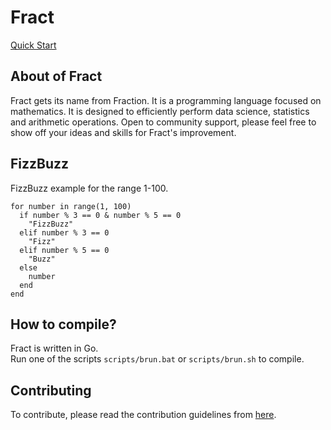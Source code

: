 # Fract

[Quick Start](https://github.com/fract-lang/fract/blob/main/docs/fract/quick_start.md)

## About of Fract
Fract gets its name from Fraction. It is a programming language focused on mathematics. It is designed to efficiently perform data science, statistics and arithmetic operations. Open to community support, please feel free to show off your ideas and skills for Fract's improvement.

## FizzBuzz
FizzBuzz example for the range 1-100.
```
for number in range(1, 100)
  if number % 3 == 0 & number % 5 == 0
    "FizzBuzz"
  elif number % 3 == 0
    "Fizz"
  elif number % 5 == 0
    "Buzz"
  else
    number
  end
end
```

## How to compile?
Fract is written in Go. <br>
Run one of the scripts ``scripts/brun.bat`` or ``scripts/brun.sh`` to compile.

## Contributing

To contribute, please read the contribution guidelines from [here](https://github.com/fract-lang/fract/blob/main/CONTRIBUTING.md).
